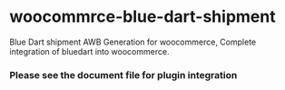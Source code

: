# woocommrce-blue-dart-shipment
Blue Dart shipment AWB Generation for woocommerce, Complete integration of bluedart into woocommerce.
### Please see the document file for plugin integration
